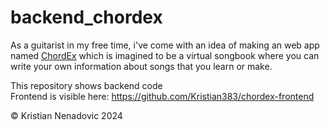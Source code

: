 # backend_chordex

As a guitarist in my free time, i've come with an idea of making an web app named [ChordEx](https://chordex.net/) which is imagined to be a virtual songbook where you can write your own information about songs that you learn or make.

This repository shows backend code <br>
Frontend is visible here: https://github.com/Kristian383/chordex-frontend

© Kristian Nenadovic 2024

